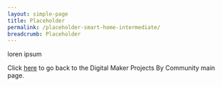 ```yaml
---
layout: simple-page
title: Placeholder
permalink: /placeholder-smart-home-intermediate/
breadcrumb: Placeholder
---
```


loren ipsum

Click [here](/in-schools/digital-maker/projects/) to go back to the Digital Maker Projects By Community main page.
